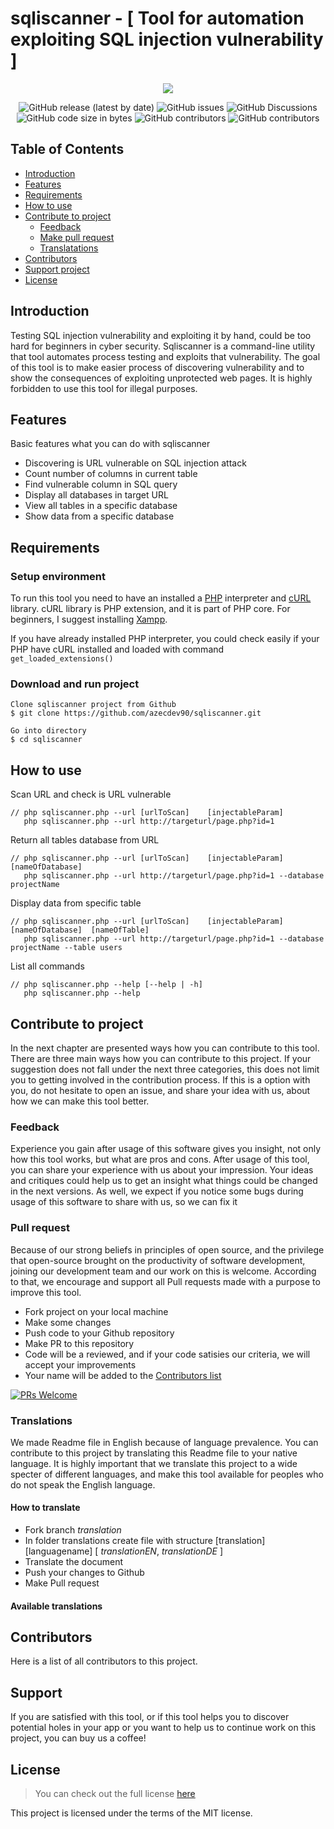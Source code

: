# sqliscanner - [ Tool for automation exploiting SQL injection vulnerability ]

<p align="center">
  <img src="https://user-images.githubusercontent.com/58860019/150654821-8782daf9-fdf9-43ec-849d-b62a661f7d3b.png" />
</p>


<p align="center">

<img alt="GitHub release (latest by date)" src="https://img.shields.io/github/v/release/azecdev90/sqliscanner">
  <img alt="GitHub issues" src="https://img.shields.io/github/issues/azecdev90/sqliscanner">
 <img alt="GitHub Discussions" src="https://img.shields.io/github/discussions/azecdev90/sqliscanner?color=27ae60">
 <img alt="GitHub code size in bytes" src="https://img.shields.io/github/languages/code-size/azecdev90/sqliscanner?color=e74c3c">
  <img alt="GitHub contributors" src="https://img.shields.io/github/contributors/azecdev90/sqliscanner">
    <img alt="GitHub contributors" src="https://img.shields.io/github/license/azecdev90/sqliscanner">
</p>

## Table of Contents
- [Introduction](#introduction)
- [Features](#features)
- [Requirements](#requirements)
- [How to use](#how-to-use)
- [Contribute to project](#contribute-to-project)
  - [Feedback](#feedback)
  - [Make pull request](#pull-request)
  - [Translatations](#translations)
- [Contributors](#contributors)
- [Support project](#support)
- [License](#license)   


## Introduction
Testing SQL injection vulnerability and exploiting it by hand, could be too hard for beginners in cyber security. Sqliscanner is a command-line utility that tool automates process testing and exploits that vulnerability. The goal of this tool is to make easier process of discovering vulnerability and to show the consequences of exploiting unprotected web pages. It is highly forbidden to use this tool for illegal purposes.       

## Features
Basic features what you can do with sqliscanner

- Discovering is URL vulnerable on SQL injection attack
- Count number of columns in current table
- Find vulnerable column in SQL query
- Display all databases in target URL
- View all tables in a specific database
- Show data from a specific database



## Requirements
### Setup environment
To run this tool you need to have an installed a [PHP](www.php.net) interpreter and [cURL](https://curl.se/) library. cURL library is PHP extension, and it is part of PHP core. For beginners, I suggest installing [Xampp](https://www.apachefriends.org/index.html).

If you have already installed PHP interpreter, you could check easily if your PHP have cURL installed and loaded with command
`get_loaded_extensions()`

### Download and run project
```
Clone sqliscanner project from Github
$ git clone https://github.com/azecdev90/sqliscanner.git

Go into directory
$ cd sqliscanner
```
## How to use
Scan URL and check is URL vulnerable    
```
// php sqliscanner.php --url [urlToScan]    [injectableParam]  
   php sqliscanner.php --url http://targeturl/page.php?id=1  
```  

Return all tables database from URL  
```
// php sqliscanner.php --url [urlToScan]    [injectableParam]        [nameOfDatabase]  
   php sqliscanner.php --url http://targeturl/page.php?id=1 --database projectName
```
Display data from specific table
```
// php sqliscanner.php --url [urlToScan]    [injectableParam]        [nameOfDatabase]  [nameOfTable]
   php sqliscanner.php --url http://targeturl/page.php?id=1 --database projectName --table users
```
List all commands
```
// php sqliscanner.php --help [--help | -h] 
   php sqliscanner.php --help 
   ```
## Contribute to project
In the next chapter are presented ways how you can contribute to this tool. There are three main ways how you can contribute to this project. If your suggestion does not fall under the next three categories, this does not limit you to getting involved in the contribution process. If this is a option with you, do not hesitate to open an issue, and share your idea with us, about how we can make this tool better.
 
### Feedback
Experience you gain after usage of this software gives you insight, not only how this tool works, but what are pros and cons. After usage of this tool, you can share your experience with us about your impression. Your ideas and critiques could help us to get an insight what things could be changed in the next versions. As well, we expect if you notice some bugs during usage of this software to share with us, so we can fix it 
### Pull request
Because of our strong beliefs in principles of open source, and the privilege that open-source brought on the productivity of software development, joining our development team and our work on this is welcome. According to that, we encourage and support all Pull requests made with a purpose to improve this tool.
- Fork project on your local machine
- Make some changes
- Push code to your Github repository
- Make PR to this repository
- Code will be a reviewed, and if your code satisies our criteria, we will accept your improvements
- Your name will be added to the [Contributors list](#contributors)

[![PRs Welcome](https://img.shields.io/badge/PRs-welcome-brightgreen.svg?style=flat-square)](https://makeapullrequest.com)

### Translations

We made Readme file in English because of language prevalence. You can contribute to this project by translating this Readme file to your native language. It is highly important that we translate this project to a wide specter of different languages, and make this tool available for peoples who do not speak the English language.

#### How to translate
- Fork branch *translation*
- In folder translations create file with structure [translation][languagename] [ *translationEN*, *translationDE* ]
- Translate the document
- Push your changes to Github
- Make Pull request

#### Available translations

## Contributors
Here is a list of all contributors to this project.


## Support
If you are satisfied with this tool, or if this tool helps you to discover potential holes in your app or you want to help us to continue work on this project, you can buy us a coffee! 

## License
> You can check out the full license [here](https://opensource.org/licenses/MIT)
  
This project is licensed under the terms of the MIT license.




